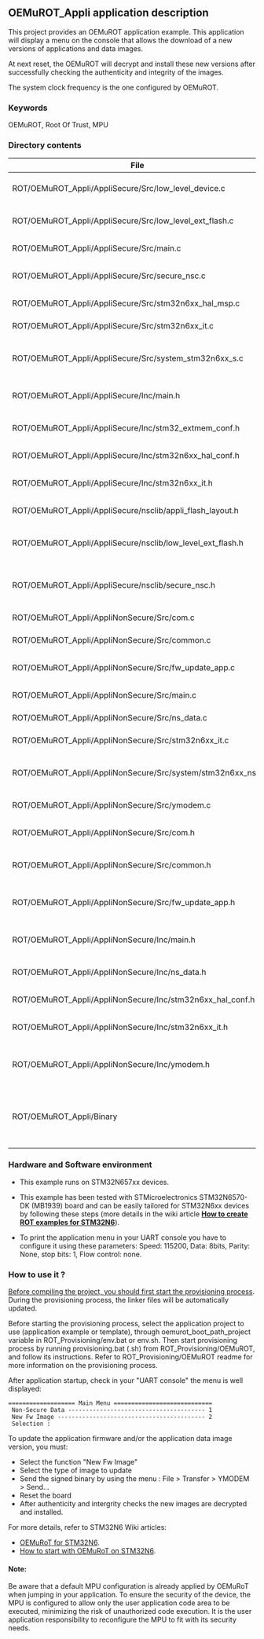 ## <b>OEMuROT_Appli application description</b>

This project provides an OEMuROT application example. This application will display a menu on the console that allows
the download of a new versions of applications and data images.

At next reset, the OEMuROT will decrypt and install these new versions after successfully checking the authenticity
and integrity of the images.

The system clock frequency is the one configured by OEMuROT.

### <b>Keywords</b>

OEMuROT, Root Of Trust, MPU

### <b>Directory contents</b>

File | Description
 --- | ---
  ROT/OEMuROT_Appli/AppliSecure/Src/low_level_device.c       | Secure low level device configuration
  ROT/OEMuROT_Appli/AppliSecure/Src/low_level_ext_flash.c    | Secure low level external flash driver
  ROT/OEMuROT_Appli/AppliSecure/Src/main.c                   | Secure main program
  ROT/OEMuROT_Appli/AppliSecure/Src/secure_nsc.c             | Secure Non-Secure Callable (NSC) module
  ROT/OEMuROT_Appli/AppliSecure/Src/stm32n6xx_hal_msp.c      | Secure HAL MSP module
  ROT/OEMuROT_Appli/AppliSecure/Src/stm32n6xx_it.c           | Secure interrupt handlers |
  ROT/OEMuROT_Appli/AppliSecure/Src/system_stm32n6xx_s.c     | Secure STM32N6xx system clock configuration file
  ROT/OEMuROT_Appli/AppliSecure/Inc/main.h                   | Secure main program header file
  ROT/OEMuROT_Appli/AppliSecure/Inc/stm32_extmem_conf.h      | Secure header configuration for extmem module
  ROT/OEMuROT_Appli/AppliSecure/Inc/stm32n6xx_hal_conf.h     | Secure HAL Configuration file
  ROT/OEMuROT_Appli/AppliSecure/Inc/stm32n6xx_it.h           | Secure unterrupt handlers header file
  ROT/OEMuROT_Appli/AppliSecure/nsclib/appli_flash_layout.h  | Flash layout header file
  ROT/OEMuROT_Appli/AppliSecure/nsclib/low_level_ext_flash.h | Device definition for low_level_flash_ext driver
  ROT/OEMuROT_Appli/AppliSecure/nsclib/secure_nsc.h          | Secure Non-Secure Callable (NSC) module header file
  ROT/OEMuROT_Appli/AppliNonSecure/Src/com.c                 | Non-secure communication
  ROT/OEMuROT_Appli/AppliNonSecure/Src/common.c              | Non-secure common
  ROT/OEMuROT_Appli/AppliNonSecure/Src/fw_update_app.c       | Non-Secure firmware update service
  ROT/OEMuROT_Appli/AppliNonSecure/Src/main.c                | Non-secure main program
  ROT/OEMuROT_Appli/AppliNonSecure/Src/ns_data.c             | Non-secure data display module
  ROT/OEMuROT_Appli/AppliNonSecure/Src/stm32n6xx_it.c        | Non-secure interrupt handlers
  ROT/OEMuROT_Appli/AppliNonSecure/Src/system/stm32n6xx_ns.c | Non-secure STM32N6xx system clock configuration file
  ROT/OEMuROT_Appli/AppliNonSecure/Src/ymodem.c              | Non-secure YModem module
  ROT/OEMuROT_Appli/AppliNonSecure/Src/com.h                 | Non-secure communication header file
  ROT/OEMuROT_Appli/AppliNonSecure/Src/common.h              | Non-secure common header file
  ROT/OEMuROT_Appli/AppliNonSecure/Src/fw_update_app.h       | Non-Secure definitions for Firmware Update module
  ROT/OEMuROT_Appli/AppliNonSecure/Inc/main.h                | Non-secure main program header file
  ROT/OEMuROT_Appli/AppliNonSecure/Inc/ns_data.h             | Non-secure definitions for ns_data example
  ROT/OEMuROT_Appli/AppliNonSecure/Inc/stm32n6xx_hal_conf.h  | Non-secure HAL Configuration file
  ROT/OEMuROT_Appli/AppliNonSecure/Inc/stm32n6xx_it.h        | Non-secure interrupt handlers header file
  ROT/OEMuROT_Appli/AppliNonSecure/Inc/ymodem.h              | Non-secure definitions for Ymodem functionalities
  ROT/OEMuROT_Appli/Binary                                   | Application firmware image (application binary + MCUBoot header and metadata)


### <b>Hardware and Software environment</b>

  - This example runs on STM32N657xx devices.

  - This example has been tested with STMicroelectronics STM32N6570-DK (MB1939) board and can be easily tailored for
    STM32N6xx devices by following these steps
    (more details in the wiki article [<b>How to create ROT examples for STM32N6</b>](https://wiki.st.com/stm32mcu/wiki/Security:How_to_create_ROT_examples_for_STM32N6)).

  - To print the application menu in your UART console you have to configure it using these parameters:
    Speed: 115200, Data: 8bits, Parity: None, stop bits: 1, Flow control: none.

### <b>How to use it ?</b>

<u>Before compiling the project, you should first start the provisioning process</u>. During the provisioning process, the linker files
will be automatically updated.

Before starting the provisioning process, select the application project to use (application example or template),
through oemurot_boot_path_project variable in ROT_Provisioning/env.bat or env.sh.
Then start provisioning process by running provisioning.bat (.sh) from ROT_Provisioning/OEMuROT, and follow its instructions.
Refer to ROT_Provisioning/OEMuROT readme for more information on the provisioning process.

After application startup, check in your "UART console" the menu is well displayed:

```
=================== Main Menu ============================
 Non-Secure Data --------------------------------------- 1
 New Fw Image ------------------------------------------ 2
 Selection :
```

To update the application firmware and/or the application data image version, you must:

  - Select the function "New Fw Image"
  - Select the type of image to update
  - Send the signed binary by using the menu : File > Transfer > YMODEM > Send...
  - Reset the board
  - After authenticity and intergrity checks the new images are decrypted and installed.

For more details, refer to STM32N6 Wiki articles:

  - [OEMuRoT for STM32N6](https://wiki.st.com/stm32mcu/wiki/Security:OEMuRoT_for_STM32N6).
  - [How to start with OEMuRoT on STM32N6](https://wiki.st.com/stm32mcu/wiki/Security:How_to_start_with_OEMuRoT_on_STM32N6_MCUs).

#### <b>Note:</b>

Be aware that a default MPU configuration is already applied by OEMuRoT when jumping in your application. To ensure the security of the
device, the MPU is configured to allow only the user application code area to be executed, minimizing the risk of unauthorized code execution.
It is the user application responsibility to reconfigure the MPU to fit with its security needs.